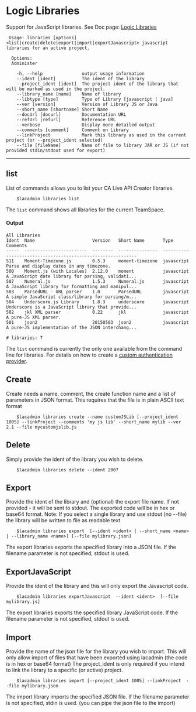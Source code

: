 # Logic Libraries
Support for JavaScript libraries. See Doc page: [Logic Libraries](https://docops.ca.com/ca-live-api-creator/5-0/en/creating-apis/logic/logic-libraries)


```
 Usage: libraries [options] <list|create|delete|export|import|exportJavascript> javascript libraries for an active project. 
 
  Options:
  Administer 

    -h, --help               output usage information
    --ident [ident]          The ident of the library
    --project_ident [ident]  The project ident of the library that will be marked as used in the project.
    --library_name [name]    Name of library
    --libtype [type]         Type of Library [javascript | java]
    --ver [version]          Version of Library JS or Java
    --short_name [shortname] Short Name
    --docUrl [docurl]        Documentation URL
    --refUrl [refurl]        Reference URL
    --verbose 		         Display more detailed output
    --comments [comment]     Comment on Library
    --linkProject            Mark this library as used in the current project (or --project_ident selected)
    --file [fileName]        Name of file to library JAR or JS (if not provided stdin/stdout used for export)
```


***
## list
List of commands allows you to list your CA Live API Creator libraries. 

```
    $lacadmin libraries list
```

The `list` command shows all libraries for the current TeamSpace.

#### Output
```
All Libraries                                                                                                                                                 
Ident  Name                      Version   Short Name       Type        Comments                                          
-----  ------------------------  --------  ---------------  ----------  --------------------------------------------------
511    Moment-Timezone.js        0.5.3     moment-timezone  javascript  Parse and display dates in any timezone.          
500    Moment.js (with Locales)  2.12.0    moment           javascript  A JavaScript date library for parsing, validati...
507    Numeral.js                1.5.3     Numeral.js       javascript  A JavaScript library for formatting and manipul...
503    ParsedURL - URL parser    1.0       ParsedURL        javascript  A simple JavaScript class/library for parsing/m...
504    Underscore.js Library     1.8.3     underscore       javascript  Underscore is a JavaScript library that provide...
502    jkl XML parser            0.22      jkl              javascript  A pure-JS XML parser.                             
501    json2                     20150503  json2            javascript  A pure-JS implementation of the JSON interchang...

# libraries: 7                                                                                                                           
```

The `list` command is currently the only one available from the command line for
libraries. For details on how to create a [custom authentication provider](https://docops.ca.com/ca-live-api-creator/5-0/en/creating-apis/security/authentication/authentication-providers/create-custom-authentication-providers-using-javascript).

## Create
Create needs a name, comment, the create function name and a list of parameters in JSON format.  This requires that the file is in plain ASCII text format
```
    $lacadmin libraries create --name customJSLib [--project_ident 1005] --linkProject --comments 'my js lib' --short_name mylib --ver 2.1 --file mycustomjslib.js
```

## Delete
Simply provide the ident of the library you wish to delete.
```
    $lacadmin libraries delete --ident 2007
```

## Export
Provide the ident of the library and (optional) the export file name. If not provided - it will be sent to stdout.  The exported code will be in hex or base64 format.
Note: If you select a single library and use stdout (no --file) the library will be written to file as readable text
```
    $lacadmin libraries export  [--ident <ident> | --short_name <name> | --library_name <name>] [--file mylibrary.json]
```
The export libraries exports the specified library into a JSON file. If the filename parameter is not specified, stdout is used.


## ExportJavaScript
Provide the ident of the library and this will only export the Javascript code.
```
    $lacadmin libraries exportJavascript  --ident <ident>  [--file mylibrary.js]
```
The export libraries exports the specified library JavaScript code. If the filename parameter is not specified, stdout is used.


## Import
Provide the name of the json file for the library you wish to import.  This will only allow import of files that have been exported using lacadmin (the code is in hex or base64 format)
The project_ident is only required if you intend to link the library to a specific (or active) project.
```
    $lacadmin libraries import [--project_ident 1005] --linkProject  --file mylibrary.json
```
The import library imports the specified JSON file. If the filename parameter is not specified, stdin is used. (you can pipe the json file to the import)



